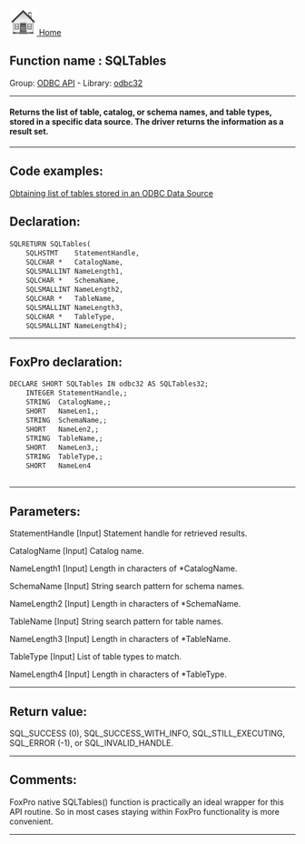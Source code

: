 [<img src="../../images/home.png"> Home ](https://github.com/VFPX/Win32API)  

## Function name : SQLTables
Group: [ODBC API](../../functions_group.md#ODBC_API)  -  Library: [odbc32](../../../libraries.md#odbc32)  
***  


#### Returns the list of table, catalog, or schema names, and table types, stored in a specific data source. The driver returns the information as a result set.
***  


## Code examples:
[Obtaining list of tables stored in an ODBC Data Source](../../samples/sample_409.md)  

## Declaration:
```foxpro  
SQLRETURN SQLTables(
	SQLHSTMT    StatementHandle,
	SQLCHAR *   CatalogName,
	SQLSMALLINT NameLength1,
	SQLCHAR *   SchemaName,
	SQLSMALLINT NameLength2,
	SQLCHAR *   TableName,
	SQLSMALLINT NameLength3,
	SQLCHAR *   TableType,
	SQLSMALLINT NameLength4);  
```  
***  


## FoxPro declaration:
```foxpro  
DECLARE SHORT SQLTables IN odbc32 AS SQLTables32;
	INTEGER StatementHandle,;
	STRING  CatalogName,;
	SHORT   NameLen1,;
	STRING  SchemaName,;
	SHORT   NameLen2,;
	STRING  TableName,;
	SHORT   NameLen3,;
	STRING  TableType,;
	SHORT   NameLen4
  
```  
***  


## Parameters:
StatementHandle 
[Input]
Statement handle for retrieved results. 

CatalogName 
[Input]
Catalog name. 

NameLength1 
[Input]
Length in characters of *CatalogName. 

SchemaName 
[Input]
String search pattern for schema names. 

NameLength2 
[Input]
Length in characters of *SchemaName. 

TableName 
[Input]
String search pattern for table names. 

NameLength3 
[Input]
Length in characters of *TableName. 

TableType 
[Input]
List of table types to match.

NameLength4 
[Input]
Length in characters of *TableType.   
***  


## Return value:
SQL_SUCCESS (0), SQL_SUCCESS_WITH_INFO, SQL_STILL_EXECUTING, SQL_ERROR (-1), or SQL_INVALID_HANDLE.  
***  


## Comments:
FoxPro native SQLTables() function is practically an ideal wrapper for this API routine. So in most cases staying within FoxPro functionality is more convenient.  
  
***  

